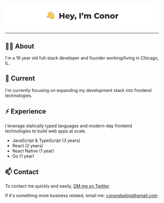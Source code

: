 ![Conor Ebeling](https://github.com/ConorEB/ConorEB/blob/main/Header-Img.jpeg)
***


## 🙋‍♂️ About
 
I'm a 16 year old full-stack developer and founder working/living in Chicago, IL.


## 🔭 Current

I'm currently focusing on expanding my development stack into frontend technologies.

## ⚡️ Experience

I leverage statically typed languages and modern-day frontend technologies to build web apps at scale.

* JavaScript & TypeScript (3 years)
* React (2 years)
* React Native (1 year)
* Go (1 year)


## 📫 Contact

To contact me quickly and easily, [DM me on Twitter](https://twitter.com/ConorCooks).

If it's something more business related, email me: conorebeling@gmail.com
